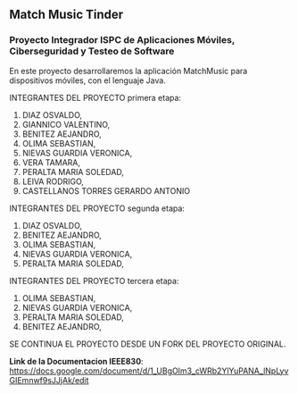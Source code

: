 ## Match Music Tinder

### Proyecto Integrador ISPC de Aplicaciones Móviles, Ciberseguridad y Testeo de Software

En este proyecto desarrollaremos la aplicación MatchMusic para dispositivos móviles, con el lenguaje Java.

INTEGRANTES DEL PROYECTO primera etapa:

1) DIAZ OSVALDO,
2) GIANNICO VALENTINO,
3) BENITEZ AEJANDRO,
4) OLIMA SEBASTIAN,
5) NIEVAS GUARDIA VERONICA,
6) VERA TAMARA,
7) PERALTA MARIA SOLEDAD,
8) LEIVA RODRIGO,
9) CASTELLANOS TORRES GERARDO ANTONIO

INTEGRANTES DEL PROYECTO segunda etapa:

1) DIAZ OSVALDO,
2) BENITEZ AEJANDRO,
3) OLIMA SEBASTIAN,
4) NIEVAS GUARDIA VERONICA,
5) PERALTA MARIA SOLEDAD,

INTEGRANTES DEL PROYECTO tercera etapa:

1) OLIMA SEBASTIAN,
2) NIEVAS GUARDIA VERONICA,
3) PERALTA MARIA SOLEDAD,
4) BENITEZ AEJANDRO,

SE CONTINUA EL PROYECTO DESDE UN FORK DEL PROYECTO ORIGINAL.

**Link de la Documentacion IEEE830**: https://docs.google.com/document/d/1_UBgOlm3_cWRb2YlYuPANA_lNpLyvGIEmnwf9sJJjAk/edit

